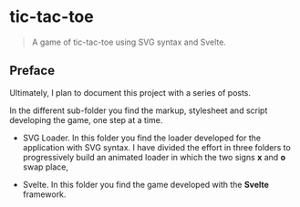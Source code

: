 # tic-tac-toe

> A game of tic-tac-toe using SVG syntax and Svelte.

## Preface

Ultimately, I plan to document this project with a series of posts.

In the different sub-folder you find the markup, stylesheet and script developing the game, one step at a time.

- SVG Loader. In this folder you find the loader developed for the application with SVG syntax. I have divided the effort in three folders to progressively build an animated loader in which the two signs **x** and **o** swap place,

- Svelte. In this folder you find the game developed with the **Svelte** framework.